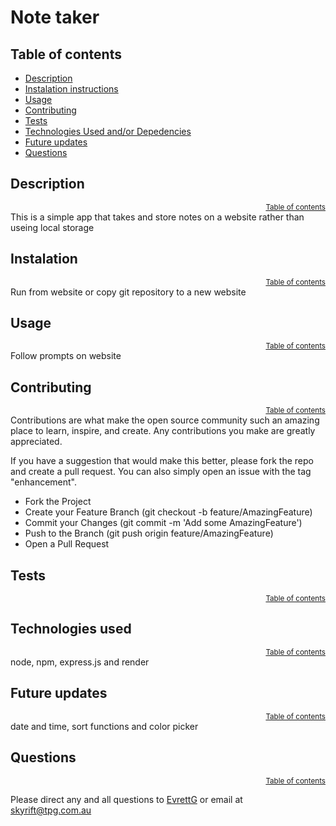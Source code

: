 # Note taker
  
  

  ## Table of contents
  - [Description](#description)
  - [Instalation instructions](#instalation-instructions)
  - [Usage](#usage)
  - [Contributing](#contributing)
  - [Tests](#tests)
  - [Technologies Used and/or Depedencies](#technologies-used-and/or-depedencies)
  - [Future updates](#future-updates)
  - [Questions](#questions)
  
  


  ## Description
  <div style="text-align: right;"><sup><a href="#table-of-contents">Table of contents</a></sup> </div>
  This is a simple app that takes and store notes on a website rather than useing local storage


  ## Instalation  
  <div style="text-align: right;"><sup><a href="#table-of-contents">Table of contents</a></sup> </div>
  Run from website or copy git repository to a new website
  

  ## Usage
  <div style="text-align: right;"><sup><a href="#table-of-contents">Table of contents</a></sup> </div>
  Follow prompts on website


  ## Contributing
  <div style="text-align: right;"><sup><a href="#table-of-contents">Table of contents</a></sup> </div>
  Contributions are what make the open source community such an amazing place to learn, inspire, and create. Any contributions you make are greatly appreciated.

  If you have a suggestion that would make this better, please fork the repo and create a pull request. You can also simply open an issue with the tag "enhancement".
    
  - Fork the Project
  - Create your Feature Branch (git checkout -b feature/AmazingFeature)
  - Commit your Changes (git commit -m 'Add some AmazingFeature')
  - Push to the Branch (git push origin feature/AmazingFeature)
  - Open a Pull Request


  ## Tests
  <div style="text-align: right;"><sup><a href="#table-of-contents">Table of contents</a></sup> </div>
  


  ## Technologies used
<div style="text-align: right;"><sup><a href="#table-of-contents">Table of contents</a></sup> </div>
node, npm, express.js and render


  ## Future updates
<div style="text-align: right;"><sup><a href="#table-of-contents">Table of contents</a></sup> </div>
date and time, sort functions and color picker


  ## Questions
  <div style="text-align: right;"><sup><a href="#table-of-contents">Table of contents</a></sup> </div>

  Please direct any and all questions to [EvrettG](https://github.com/EvrettG) or email at  [skyrift@tpg.com.au](skyrift@tpg.com.au)
